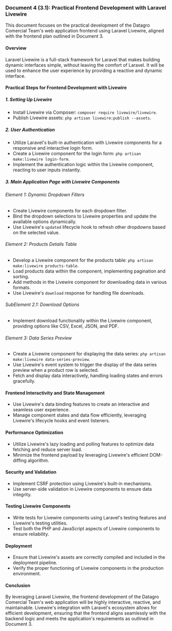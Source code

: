 ### Document 4 (3.1): Practical Frontend Development with Laravel Livewire

This document focuses on the practical development of the Datagro Comercial Team's web application frontend using Laravel Livewire, aligned with the frontend plan outlined in Document 3.

#### Overview
Laravel Livewire is a full-stack framework for Laravel that makes building dynamic interfaces simple, without leaving the comfort of Laravel. It will be used to enhance the user experience by providing a reactive and dynamic interface.

#### Practical Steps for Frontend Development with Livewire

##### 1. Setting Up Livewire
- Install Livewire via Composer: `composer require livewire/livewire`.
- Publish Livewire assets: `php artisan livewire:publish --assets`.

##### 2. User Authentication
- Utilize Laravel's built-in authentication with Livewire components for a responsive and interactive login form.
- Create a Livewire component for the login form: `php artisan make:livewire login-form`.
- Implement the authentication logic within the Livewire component, reacting to user inputs instantly.

##### 3. Main Application Page with Livewire Components

###### Element 1: Dynamic Dropdown Filters
- Create Livewire components for each dropdown filter.
- Bind the dropdown selections to Livewire properties and update the available options dynamically.
- Use Livewire's `updated` lifecycle hook to refresh other dropdowns based on the selected value.

###### Element 2: Products Details Table
- Develop a Livewire component for the products table: `php artisan make:livewire products-table`.
- Load products data within the component, implementing pagination and sorting.
- Add methods in the Livewire component for downloading data in various formats.
- Use Livewire's `download` response for handling file downloads.

###### SubElement 2.1: Download Options
- Implement download functionality within the Livewire component, providing options like CSV, Excel, JSON, and PDF.

###### Element 3: Data Series Preview
- Create a Livewire component for displaying the data series: `php artisan make:livewire data-series-preview`.
- Use Livewire's event system to trigger the display of the data series preview when a product row is selected.
- Fetch and display data interactively, handling loading states and errors gracefully.

#### Frontend Interactivity and State Management
- Use Livewire's data binding features to create an interactive and seamless user experience.
- Manage component states and data flow efficiently, leveraging Livewire's lifecycle hooks and event listeners.

#### Performance Optimization
- Utilize Livewire's lazy loading and polling features to optimize data fetching and reduce server load.
- Minimize the frontend payload by leveraging Livewire's efficient DOM-diffing algorithm.

#### Security and Validation
- Implement CSRF protection using Livewire's built-in mechanisms.
- Use server-side validation in Livewire components to ensure data integrity.

#### Testing Livewire Components
- Write tests for Livewire components using Laravel's testing features and Livewire's testing utilities.
- Test both the PHP and JavaScript aspects of Livewire components to ensure reliability.

#### Deployment
- Ensure that Livewire's assets are correctly compiled and included in the deployment pipeline.
- Verify the proper functioning of Livewire components in the production environment.

#### Conclusion
By leveraging Laravel Livewire, the frontend development of the Datagro Comercial Team's web application will be highly interactive, reactive, and maintainable. Livewire's integration with Laravel's ecosystem allows for efficient development, ensuring that the frontend aligns seamlessly with the backend logic and meets the application's requirements as outlined in Document 3.